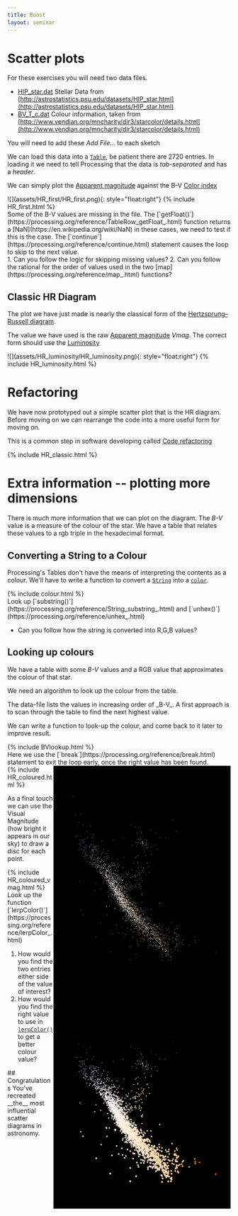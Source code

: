 ```yaml
---
title: Boost
layout: seminar
---
```

# Scatter plots

<section class="alert warning">
For these exercises you will need two data files.

 + [HIP_star.dat](data/HIP_star.dat) Stellar Data from [http://astrostatistics.psu.edu/datasets/HIP_star.html](http://astrostatistics.psu.edu/datasets/HIP_star.html)
 + [BV_T_c.dat](data/BV_T_c.dat) Colour information, taken from [http://www.vendian.org/mncharity/dir3/starcolor/details.html](http://www.vendian.org/mncharity/dir3/starcolor/details.html)

You will need to add these _Add File..._ to each sketch
</section>

We can load this data into a [`Table`](https://processing.org/reference/Table.html), be patient there are 2720 entries.  In loading it we need to tell Processing that the data is _tab-separated_ and has a _header_.

We can simply plot the [Apparent magnitude](https://en.wikipedia.org/wiki/Apparent_magnitude) against the B-V [Color index](https://en.wikipedia.org/wiki/Color_index)

<section class="alert processing">
![](assets/HR_first/HR_first.png){: style="float:right"}
{% include HR_first.html %}
</section>
<section class="alert note">
Some of the B-V values are missing in the file.  The [`getFloat()`](https://processing.org/reference/TableRow_getFloat_.html) function returns a [NaN](https://en.wikipedia.org/wiki/NaN) in these cases, we need to test if this is the case.  The [`continue`](https://processing.org/reference/continue.html) statement causes the loop to skip to the next value.
</section>

<section class="alert question">
 1. Can you follow the logic for skipping missing values?
 2. Can you follow the rational for the order of values used in the two [map](https://processing.org/reference/map_.html) functions?
</section>

## Classic HR Diagram
The plot we have just made is nearly the classical form of the [Hertzsprung–Russell diagram](https://en.wikipedia.org/wiki/Hertzsprung%E2%80%93Russell_diagram).

The value we have used is the raw [Apparent magnitude](https://en.wikipedia.org/wiki/Apparent_magnitude) _Vmag_.  The correct form should use the [Luminosity](https://en.wikipedia.org/wiki/Luminosity)

<section class="alert processing">
![](assets/HR_luminosity/HR_luminosity.png){: style="float:right"}
{% include HR_luminosity.html %}
</section>

# Refactoring
We have now prototyped out a simple scatter plot that is the HR diagram.
Before moving on we can rearrange the code into a more useful form for moving on.

This is a common step in software developing called
[Code refactoring](https://en.wikipedia.org/wiki/Code_refactoring)

<section class="alert processing">
{% include HR_classic.html %}
</section>

# Extra information -- plotting more dimensions
There is much more information that we can plot on the diagram.
The _B-V_ value is a measure of the colour of the star.  We have a table that relates these values to a rgb triple in the hexadecimal format.

## Converting a String to a Colour
Processing's Tables don't have the means of interpreting the contents as a colour.  We'll have to write a function to convert a [`String`](https://processing.org/reference/String.html) into a [`color`](https://processing.org/reference/color_datatype.html).

<section class="alert processing">
{% include colour.html %}
</section>
<section class="alert question">
Look up [`substring()`](https://processing.org/reference/String_substring_.html) and [`unhex()`](https://processing.org/reference/unhex_.html)

 * Can you follow how the string is converted into R,G,B values?
</section>

## Looking up colours
We have a table with some _B-V_ values and a RGB value that approximates the colour of that star.

We need an algorithm to look up the colour from the table.
<section class="alert example">
The data-file lists the values in increasing order of _B-V_.  A first approach is to scan through the table to find the next highest value.

We can write a function to look-up the colour, and come back to it later to improve result.
</section>
<section class="alert processing">
{% include BVlookup.html %}
</section>
<section class="alert note">
Here we use the [`break`](https://processing.org/reference/break.html) statement to exit the loop early, once the right value has been found.
</section>

<section class="alert processing">
<img src="assets/HR_coloured/HR_coloured.png" style="float:right" />
{% include HR_coloured.html %}
</section>

As a final touch we can use the Visual Magnitude (how bright it appears in our sky) to draw a disc for each point.

<section class="alert processing">
<img src="assets/HR_coloured_vmag/HR_coloured_vmag.png" style="float:right" />
{% include HR_coloured_vmag.html %}
</section>

<section class="alert question">
Look up the function [`lerpColor()`](https://processing.org/reference/lerpColor_.html)

1. How would you find the two entries either side of the value of interest?
2. How would you find the right value to use in [`lerpColor()`](https://processing.org/reference/lerpColor_.html)
to get a better colour value?
</section>

<section class="alert" style="border-color: gold">
## Congratulations
You've recreated __the__ most influential scatter diagrams in astronomy.
</section>
